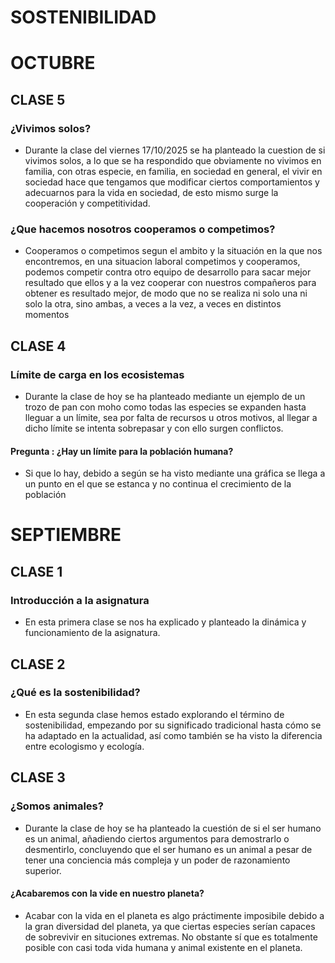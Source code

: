 # SOSTENIBILIDAD
# OCTUBRE

## CLASE 5

### ¿Vivimos solos?

- Durante la clase del viernes 17/10/2025 se ha planteado la cuestion de si vivimos solos, a lo que se ha respondido que obviamente no
  vivimos en familia, con otras especie, en familia, en sociedad en general, el vivir en sociedad hace que tengamos que modificar 
  ciertos comportamientos y adecuarnos para la vida en sociedad, de esto mismo surge la cooperación y competitividad.

### ¿Que hacemos nosotros cooperamos o competimos?

- Cooperamos o competimos segun el ambito y la situación en la que nos encontremos, en una situacion laboral competimos y 
  cooperamos, podemos competir contra otro equipo de desarrollo para sacar mejor resultado que ellos y a la vez cooperar con nuestros 
  compañeros para obtener es resultado mejor, de modo que no se realiza ni solo una ni solo la otra, sino ambas, a veces a la vez, a veces en 
  distintos momentos

## CLASE 4

### Límite de carga en los ecosistemas

- Durante la clase de hoy se ha planteado mediante un ejemplo de un trozo de pan con moho
  como todas las especies se expanden hasta lleguar a un límite, sea por falta de recursos u otros motivos,
  al llegar a dicho límite se intenta sobrepasar y con ello surgen conflictos.

#### Pregunta : ¿Hay un límite para la población humana?

- Si que lo hay, debido a según se ha visto mediante una gráfica se llega a un punto en el que se estanca y
  no continua el crecimiento de la población

# SEPTIEMBRE
## CLASE 1
### Introducción a la asignatura

- En esta primera clase se nos ha explicado y planteado la dinámica y funcionamiento de la asignatura.

## CLASE 2
### ¿Qué es la sostenibilidad?

- En esta segunda clase hemos estado explorando el término de sostenibilidad, empezando por su 
significado tradicional hasta cómo se ha adaptado en la actualidad, así como también se ha visto 
la diferencia entre ecologismo y ecología.

## CLASE 3
### ¿Somos animales?

- Durante la clase de hoy se ha planteado la cuestión de si el ser humano es un animal, 
añadiendo ciertos argumentos para demostrarlo o desmentirlo, concluyendo que el ser humano es un animal 
a pesar de tener una conciencia más compleja y un poder de razonamiento superior.

#### ¿Acabaremos con la vide en nuestro planeta?

- Acabar con la vida en el planeta es algo práctimente imposibile debido a la gran diversidad del planeta, 
ya que ciertas especies serían capaces de sobrevivir en situciones extremas. No obstante sí que es totalmente
posible con casi toda vida humana y animal existente en el planeta.

